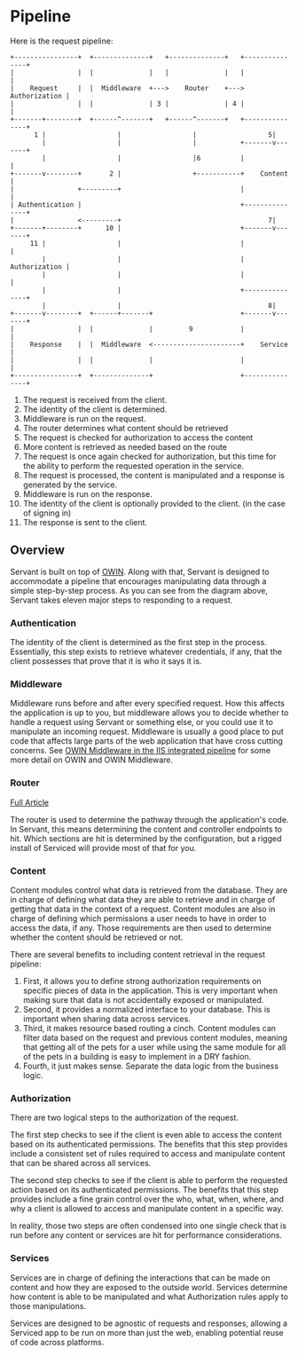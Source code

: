 # Pipeline

Here is the request pipeline:

    +----------------+  +--------------+   +--------------+   +---------------+
    |                |  |              |   |              |   |               |
    |    Request     |  |  Middleware  +--->    Router    +---> Authorization |
    |                |  |              | 3 |              | 4 |               |
    +-------+--------+  +------^-------+   +------^-------+   +---------------+
          1 |                  |                  |                  5|        
            |                  |                  |           +-------v-------+
            |                  |                  |6          |               |
    +-------v--------+       2 |                  +-----------+    Content    |
    |                +---------+                              |               |
    | Authentication |                                        +---------------+
    |                <---------+                                     7|        
    +-------+--------+      10 |                              +-------v-------+
         11 |                  |                              |               |
            |                  |                              | Authorization |
            |                  |                              |               |
            |                  |                              +---------------+
            |                  |                                     8|        
    +-------v--------+  +------+-------+                      +-------v-------+
    |                |  |              |         9            |               |
    |    Response    |  |  Middleware  <----------------------+    Service    |
    |                |  |              |                      |               |
    +----------------+  +--------------+                      +---------------+

1. The request is received from the client.
2. The identity of the client is determined.
3. Middleware is run on the request.
4. The router determines what content should be retrieved
5. The request is checked for authorization to access the content
6. More content is retrieved as needed based on the route
7. The request is once again checked for authorization, but this time for the ability to
perform the requested operation in the service.
8. The request is processed, the content is manipulated and a response is generated by the service.
9. Middleware is run on the response.
10. The identity of the client is optionally provided to the client. (in the case of signing in)
11. The response is sent to the client.


## Overview

Servant is built on top of [OWIN](http://owin.org/). Along with that, Servant is designed to accommodate a pipeline that encourages manipulating data through a simple step-by-step process. As you can see from the diagram above, Servant takes eleven major steps to responding to a request.

### Authentication

The identity of the client is determined as the first step in the process. Essentially, this step exists to retrieve whatever credentials, if any, that the client possesses that prove that it is who it says it is.

### Middleware

Middleware runs before and after every specified request. How this affects the application is up to you, but middleware allows you to decide whether to handle a request using Servant or something else, or you could use it to manipulate an incoming request. Middleware is usually a good place to put code that affects large parts of the web application that have cross cutting concerns. See [OWIN Middleware in the IIS integrated pipeline](http://www.asp.net/aspnet/overview/owin-and-katana/owin-middleware-in-the-iis-integrated-pipeline) for some more detail on OWIN and OWIN Middleware.

### Router

[Full Article](./routing.md)

The router is used to determine the pathway through the application's code. In Servant, this means determining the content and controller endpoints to hit. Which sections are hit is determined by the configuration, but a rigged install of Serviced will provide most of that for you.

### Content

Content modules control what data is retrieved from the database. They are in charge of defining what data they are able to retrieve and in charge of getting that data in the context of a request. Content modules are also in charge of defining which permissions a user needs to have in order to access the data, if any. Those requirements are then used to determine whether the content should be retrieved or not.

There are several benefits to including content retrieval in the request pipeline:

1. First, it allows you to define strong authorization requirements on specific pieces of data in the application. This is very important when making sure that data is not accidentally exposed or manipulated.
2. Second, it provides a normalized interface to your database. This is important when sharing data across services.
3. Third, it makes resource based routing a cinch. Content modules can filter data based on the request and previous content modules, meaning that getting all of the pets for a user while using the same module for all of the pets in a building is easy to implement in a DRY fashion.
4. Fourth, it just makes sense. Separate the data logic from the business logic.

### Authorization

There are two logical steps to the authorization of the request.

The first step checks to see if the client is even able to access the content based on its authenticated permissions. The benefits that this step provides include a consistent set of rules required to access and manipulate content that can be shared across all services.

The second step checks to see if the client is able to perform the requested action based on its authenticated permissions. The benefits that this step provides include a fine grain control over the who, what, when, where, and why a client is allowed to access and manipulate content in a specific way.

In reality, those two steps are often condensed into one single check that is run before any content or services are hit for performance considerations.

### Services

Services are in charge of defining the interactions that can be made on content and how they are exposed to the outside world. Services determine how content is able to be manipulated and what Authorization rules apply to those manipulations.

Services are designed to be agnostic of requests and responses, allowing a Serviced app to be run on more than just the web, enabling potential reuse of code across platforms.
